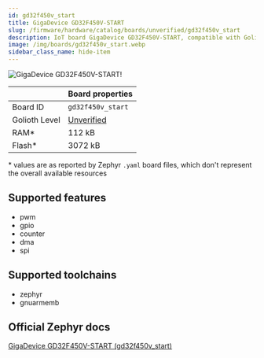```yaml
---
id: gd32f450v_start
title: GigaDevice GD32F450V-START
slug: /firmware/hardware/catalog/boards/unverified/gd32f450v_start
description: IoT board GigaDevice GD32F450V-START, compatible with Golioth at unverified level.
image: /img/boards/gd32f450v_start.webp
sidebar_class_name: hide-item
---
```


[//]: # (This is an auto-generated file, do not edit! Changes to it will be lost upon re-generation)

![GigaDevice GD32F450V-START!](/img/boards/gd32f450v_start.webp "GigaDevice GD32F450V-START")

|                | Board properties     |
| -------------  | -------------------- |
| Board ID       | `gd32f450v_start` |
| Golioth Level  | [Unverified](/firmware/hardware#unverified-boards) |
| RAM*           | 112 kB |
| Flash*         | 3072 kB |

\* values are as reported by Zephyr `.yaml` board files, which don't represent the overall available resources



## Supported features

* pwm
* gpio
* counter
* dma
* spi

## Supported toolchains

* zephyr
* gnuarmemb

## Official Zephyr docs

[GigaDevice GD32F450V-START (gd32f450v_start)](https://docs.zephyrproject.org/latest/boards/gd/gd32f450v_start/doc/index.html)
